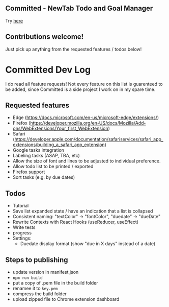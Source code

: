 ## Committed - NewTab Todo and Goal Manager
Try [here](https://chrome.google.com/webstore/detail/committed-newtab-todo-and/mffcogdacgpjnckjepacaicfliaocneb)

## Contributions welcome!
Just pick up anything from the requested features / todos below!

# Committed Dev Log
I do read all feature requests! Not every feature on this list is guarenteed to be added, since Committed is a side project I work on in my spare time.

## Requested features
- Edge (https://docs.microsoft.com/en-us/microsoft-edge/extensions/)
- Firefox (https://developer.mozilla.org/en-US/docs/Mozilla/Add-ons/WebExtensions/Your_first_WebExtension)
- Safari (https://developer.apple.com/documentation/safariservices/safari_app_extensions/building_a_safari_app_extension)
- Google tasks integration
- Labeling tasks (ASAP, TBA, etc)
- Allow the size of font and lines to be adjusted to individual preference.
- Allow todo list to be printed / exported
- Firefox support
- Sort tasks (e.g. by due dates)

## Todos
- Tutorial
- Save list expanded state / have an indication that a list is collapsed
- Consistent naming: "textColor" -> "fontColor", "duedate" -> "dueDate"
- Rewrite Contexts with React Hooks (useReducer, useEffect)
- Write tests
- progress
- Settings:
  - Duedate display format (show "due in X days" instead of a date)

## Steps to publishing
- update version in manifest.json
- `npm run build`
- put a copy of .pem file in the build folder
- renamee it to `key.pem`
- compress the build folder
- upload zipped file to Chrome extension dashboard

